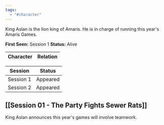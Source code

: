 ```yaml
---
tags:
  - "#character"
---
```

King Aslan is the lion king of Amaris. He is in charge of running this year's Amaris Games.

**First Seen:** Session 1
**Status:** Alive

|           Character           |     Relation      |
| :---------------------------: | :---------------: |

| Session | Status |
| :--: | :--: |
| Session 1 | Appeared |
| Session 2 | Appeared |
## [[Session 01 - The Party Fights Sewer Rats]]
King Aslan announces this year's games will involve teamwork.